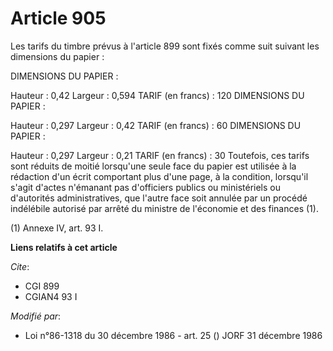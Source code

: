 # Article 905

Les tarifs du timbre prévus à l'article 899 sont fixés comme suit suivant les dimensions du papier :

DIMENSIONS DU PAPIER :

Hauteur : 0,42 Largeur : 0,594 TARIF (en francs) : 120 DIMENSIONS DU PAPIER :

Hauteur : 0,297 Largeur : 0,42 TARIF (en francs) : 60 DIMENSIONS DU PAPIER :

Hauteur : 0,297 Largeur : 0,21 TARIF (en francs) : 30        Toutefois, ces tarifs sont réduits de moitié lorsqu'une seule
face du papier est utilisée à la rédaction d'un écrit comportant plus d'une page, à la condition, lorsqu'il s'agit d'actes
n'émanant pas d'officiers publics ou ministériels ou d'autorités administratives, que l'autre face soit annulée par un
procédé indélébile autorisé par arrêté du ministre de l'économie et des finances (1).

(1) Annexe IV, art. 93 I.

**Liens relatifs à cet article**

_Cite_:

  - CGI 899
  - CGIAN4 93 I

_Modifié par_:

  - Loi n°86-1318 du 30 décembre 1986 - art. 25 () JORF 31 décembre 1986
